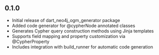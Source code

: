 ## 0.1.0

- Initial release of dart_neo4j_ogm_generator package
- Added code generator for @cypherNode annotated classes
- Generates Cypher query construction methods using Jinja templates
- Supports field mapping and property customization via @CypherProperty
- Includes integration with build_runner for automatic code generation
